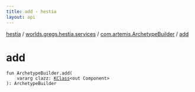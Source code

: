 ```yaml
---
title: add - hestia
layout: api
---
```


<div class='api-docs-breadcrumbs'><a href="../../index.html">hestia</a> / <a href="../index.html">worlds.gregs.hestia.services</a> / <a href="index.html">com.artemis.ArchetypeBuilder</a> / <a href="./add.html">add</a></div>

# add

<div class="signature"><code><span class="keyword">fun </span><span class="identifier">ArchetypeBuilder</span><span class="symbol">.</span><span class="identifier">add</span><span class="symbol">(</span><br/>&nbsp;&nbsp;&nbsp;&nbsp;<span class="keyword">vararg</span> <span class="parameterName" id="worlds.gregs.hestia.services$add(com.artemis.ArchetypeBuilder, kotlin.Array((kotlin.reflect.KClass((com.artemis.Component)))))/clazz">clazz</span><span class="symbol">:</span>&nbsp;<a href="https://kotlinlang.org/api/latest/jvm/stdlib/kotlin.reflect/-k-class/index.html"><span class="identifier">KClass</span></a><span class="symbol">&lt;</span><span class="keyword">out</span>&nbsp;<span class="identifier">Component</span><span class="symbol">&gt;</span><br/><span class="symbol">)</span><span class="symbol">: </span><span class="identifier">ArchetypeBuilder</span></code></div>
